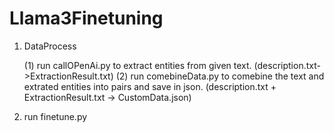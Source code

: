 # Llama3Finetuning

1. DataProcess
   
   (1) run callOPenAi.py to extract entities from given text. (description.txt->ExtractionResult.txt)    (2) run comebineData.py to comebine the text and extrated entities into pairs and save in json. (description.txt + ExtractionResult.txt -> CustomData.json)
  
3. run finetune.py
